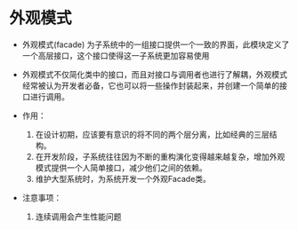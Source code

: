 # 外观模式
  - 外观模式(facade) 为子系统中的一组接口提供一个一致的界面，此模块定义了一个高层接口，这个接口使得这一子系统更加容易使用
  - 外观模式不仅简化类中的接口，而且对接口与调用者也进行了解耦，外观模式经常被认为开发者必备，它也可以将一些操作封装起来，并创建一个简单的接口进行调用。

  - 作用：  
    1. 在设计初期，应该要有意识的将不同的两个层分离，比如经典的三层结构。
    2. 在开发阶段，子系统往往因为不断的重构演化变得越来越复杂，增加外观模式提供一个人简单接口，减少他们之间的依赖。
    3. 维护大型系统时，为系统开发一个外观Facade类。
  - 注意事项：
    1. 连续调用会产生性能问题